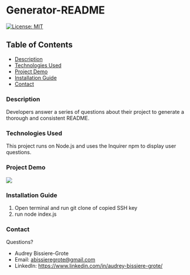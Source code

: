 # Generator-README
[![License: MIT](https://img.shields.io/badge/License-MIT-yellow.svg)](https://opensource.org/licenses/MIT)

## Table of Contents
* [Description](#description)
* [Technologies Used](#technologies-used)
* [Project Demo](#project-demo)
* [Installation Guide](#installation-guide)
* [Contact](#contact)

### Description 
Developers answer a series of questions about their project 
to generate a thorough and consistent README.

### Technologies Used
This project runs on Node.js and uses the Inquirer npm to display user questions. 

### Project Demo 

![](project-gif.gif)

### Installation Guide
1. Open terminal and run git clone of copied SSH key
2. run node index.js

### Contact 
Questions? 

* Audrey Bissiere-Grote
* Email: abissieregrote@gmail.com
* LinkedIn: https://www.linkedin.com/in/audrey-bissiere-grote/

